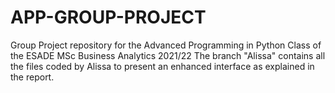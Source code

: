 # APP-GROUP-PROJECT
 Group Project repository for the Advanced Programming in Python Class of the ESADE MSc Business Analytics 2021/22
 The branch "Alissa" contains all the files coded by Alissa to present an enhanced interface as explained in the report.
